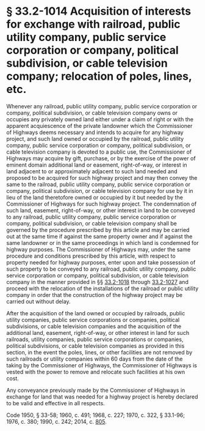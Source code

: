 # § 33.2-1014 Acquisition of interests for exchange with railroad, public utility company, public service corporation or company, political subdivision, or cable television company; relocation of poles, lines, etc.

<p>Whenever any railroad, public utility company, public service corporation or company, political subdivision, or cable television company owns or occupies any privately owned land either under a claim of right or with the apparent acquiescence of the private landowner which the Commissioner of Highways deems necessary and intends to acquire for any highway project, and such land owned or occupied by the railroad, public utility company, public service corporation or company, political subdivision, or cable television company is devoted to a public use, the Commissioner of Highways may acquire by gift, purchase, or by the exercise of the power of eminent domain additional land or easement, right-of-way, or interest in land adjacent to or approximately adjacent to such land needed and proposed to be acquired for such highway project and may then convey the same to the railroad, public utility company, public service corporation or company, political subdivision, or cable television company for use by it in lieu of the land theretofore owned or occupied by it but needed by the Commissioner of Highways for such highway project. The condemnation of such land, easement, right-of-way, or other interest in land to be conveyed to any railroad, public utility company, public service corporation or company, political subdivision, or cable television company shall be governed by the procedure prescribed by this article and may be carried out at the same time if against the same property owner and if against the same landowner or in the same proceedings in which land is condemned for highway purposes. The Commissioner of Highways may, under the same procedure and conditions prescribed by this article, with respect to property needed for highway purposes, enter upon and take possession of such property to be conveyed to any railroad, public utility company, public service corporation or company, political subdivision, or cable television company in the manner provided in §§ <a href='http://law.lis.virginia.gov/vacode/33.2-1018/'>33.2-1018</a> through <a href='http://law.lis.virginia.gov/vacode/33.2-1027/'>33.2-1027</a> and proceed with the relocation of the installations of the railroad or public utility company in order that the construction of the highway project may be carried out without delay.</p><p>After the acquisition of the land owned or occupied by railroads, public utility companies, public service corporations or companies, political subdivisions, or cable television companies and the acquisition of the additional land, easement, right-of-way, or other interest in land for such railroads, utility companies, public service corporations or companies, political subdivisions, or cable television companies as provided in this section, in the event the poles, lines, or other facilities are not removed by such railroads or utility companies within 60 days from the date of the taking by the Commissioner of Highways, the Commissioner of Highways is vested with the power to remove and relocate such facilities at his own cost.</p><p>Any conveyance previously made by the Commissioner of Highways in exchange for land that was needed for a highway project is hereby declared to be valid and effective in all respects.</p><p>Code 1950, § 33-58; 1960, c. 491; 1968, c. 227; 1970, c. 322, § 33.1-96; 1976, c. 380; 1990, c. 242; 2014, c. <a href='http://lis.virginia.gov/cgi-bin/legp604.exe?141+ful+CHAP0805'>805</a>.</p>